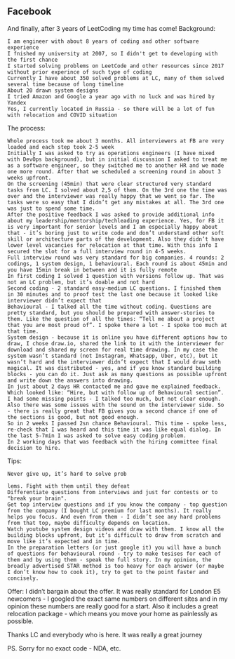 ## Facebook
And finally, after 3 years of LeetCoding my time has come!
Background:

    I am engineer with about 8 years of coding and other software experience
    I fnished my university at 2007, so I didn't get to developing with the first chance
    I started solving problems on LeetCode and other resources since 2017 without prior experince of such type of coding
    Currently I have about 350 solved problems at LC, many of them solved several time because of long timeline
    About 20 drawn system designs
    I tried Amazon and Google a year ago with no luck and was hired by Yandex
    Yes, I currently located in Russia - so there will be a lot of fun with relocation and COVID situation

The process:

    Whole process took me about 3 months. All interviewers at FB are very loaded and each step took 2-5 week
    Initially I was asked to try as operations engineers (I have mixed with DevOps background), but in initial discussion I asked to treat me as a software engineer, so they switched me to another HR and we made one more round. After that we scheduled a screening round in about 3 weeks upfront.
    On the screening (45min) that were clear structured very standard tasks from LC. I solved about 2,5 of them. On the 3rd one the time was over and the interviewer was really happy that we went so far. The tasks were so easy that I didn’t get any mistakes at all. The 3rd one was just to spend some time.
    After the positive feedback I was asked to provide additional info about my leadership/mentorship/techleading experience. Yes, for FB it is very important for senior levels and I am especially happy about that - it’s boring just to write code and don’t understand other soft skill or architecture parts of the development. Also they didn’t have lower level vacancies for relocation at that time. With this info I secured the slot for a full interview round in 4-5 weeks.
    Full interview round was very standard for big companies. 4 rounds: 2 codings, 1 system design, 1 behavioural. Each round is about 45min and you have 15min break in between and it is fully remote
    In first coding I solved 1 question with versions follow up. That was not an LC problem, but it’s doable and not hard
    Second coding - 2 standard easy-medium LC questions. I finished them in 30 minutes and to proof test the last one because it looked like interviewer didn’t expect that
    Behavioural - I talked all the time without coding. Questions are pretty standard, but you should be prepared with answer-stories to them. Like the question of all the times: “Tell me about a project that you are most proud of”. I spoke there a lot - I spoke too much at that time.
    System design - because it is online you have different options how to draw, I chose draw.io, shared the link to it with the interviewer for download and shared my screen for real time drawing. In my case the system wasn’t standard (not Instagram, Whatsapp, Uber, etc), but it wasn’t hard and the interviewer didn’t expect that I would draw smth magical. It was distributed - yes, and if you know standard building blocks - you can do it. Just ask as many questions as possible upfront and write down the answers into drawing.
    In just about 2 days HR contacted me and gave me explained feedback. Which looked like: “Hire, but with follow up of Behavioural section”. I had some missing points - I talked too much, but not clear enough. Also there was some issues with the sound on the interviewer side. So - there is really great that FB gives you a second chance if one of the sections is good, but not good enough.
    So in 2 weeks I passed 2sn chance Behavioural. This time - spoke less, re-check that I was heard and this time it was like equal dialog. In the last 5-7min I was asked to solve easy coding problem.
    In 2 working days that was feedback with the hiring committee final decision to hire.

Tips:

    Never give up, it’s hard to solve prob

    lems. Fight with them until they defeat
    Differentiate questions from interviews and just for contests or to "break your brain".
    Get top interview questions and if you know the company - top question from the company (I bought LC premium for last months). It really helps you focus. And even from them - I didn’t see any hard problems from that top, maybe difficulty depends on location.
    Watch youtube system design videos and draw with them. I know all the building blocks upfront, but it’s difficult to draw from scratch and move like it’s expected and in time.
    In the preparation letters (or just google it) you will have a bunch of questions for behavioural round - try to make tesises for each of them and by using them - speak the full story. In my opinion, the broadly advertised STAR method is too heavy for each answer (or maybe I don’t know how to cook it), try to get to the point faster and concisely.

Offer:
I didn’t bargain about the offer. It was really standard for London E5 newcomers - I googled the exact same numbers on different sites and in my opinion these numbers are really good for a start. Also it includes a great relocation package - which means you move your home as painlessly as possible.

Thanks LC and everybody who is here. It was really a great journey

PS. Sorry for no exact code - NDA, etc.
